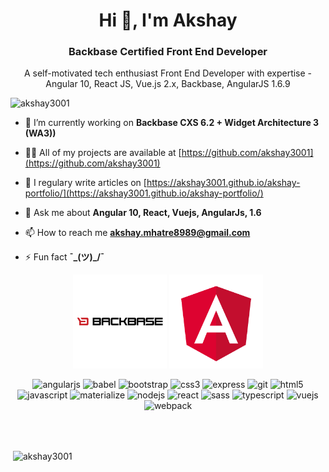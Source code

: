 <!-- <header>
  <h2 align="center"> Hi there 👋</h2>
</header>
-->

<!--
<section>
 <p align="center">I'm Akshay, a self-motivated tech enthusiast Front End Developer - Angularjs 1.x, Angular 10, React JS, Vue.js, Backbase</p>
</section>
-->

<!--
<div align="center">
 <span>
  <img height="150" width="150" src="https://github.com/akshay3001/akshay3001/blob/master/logo/Backbase%20logo.png" alt="Backbase CXP CXS Logo" />
 </span>
<span>
  <img height="150" width="150" src="https://github.com/akshay3001/akshay3001/blob/master/logo/angular.png" alt="Angular Logo" />
</span>
</div> 
-->

<!-- <img width="" src="http://naseba.com/wp-content/uploads/2019/05/backbase-logo.png" alt="Backbase" />
https://akshay3001.github.io/akshay-portfolio/
-->

<h1 align="center">Hi 👋, I'm Akshay</h1>
<h3 align="center">Backbase Certified Front End Developer</h3>
<p align="center">A self-motivated tech enthusiast Front End Developer with expertise - Angular 10, React JS, Vue.js 2.x, Backbase, AngularJS 1.6.9</p>

<p align="left"> <img src="https://komarev.com/ghpvc/?username=akshay3001" alt="akshay3001" /> </p>

- 🔭 I’m currently working on **Backbase CXS 6.2 + Widget Architecture 3 (WA3))**

- 👨‍💻 All of my projects are available at [https://github.com/akshay3001](https://github.com/akshay3001)

- 📝 I regulary write articles on [https://akshay3001.github.io/akshay-portfolio/](https://akshay3001.github.io/akshay-portfolio/)

- 💬 Ask me about **Angular 10, React, Vuejs, AngularJs, 1.6**

- 📫 How to reach me **akshay.mhatre8989@gmail.com**

- ⚡ Fun fact **¯\_(ツ)_/¯**

<div align="center">
 <span>
  <img height="150" width="150" src="https://github.com/akshay3001/akshay3001/blob/master/logo/Backbase%20logo.png" alt="Backbase CXP CXS Logo" />
 </span>
<span>
  <img height="150" width="150" src="https://github.com/akshay3001/akshay3001/blob/master/logo/angular.png" alt="Angular Logo" />
</span>
</div> 

<p align="center"><img src="https://devicons.github.io/devicon/devicon.git/icons/angularjs/angularjs-original.svg" alt="angularjs" width="40" height="40"/> <img src="https://www.vectorlogo.zone/logos/babeljs/babeljs-icon.svg" alt="babel" width="40" height="40"/> <img src="https://devicons.github.io/devicon/devicon.git/icons/bootstrap/bootstrap-plain.svg" alt="bootstrap" width="40" height="40"/> <img src="https://devicons.github.io/devicon/devicon.git/icons/css3/css3-original-wordmark.svg" alt="css3" width="40" height="40"/> <img src="https://devicons.github.io/devicon/devicon.git/icons/express/express-original-wordmark.svg" alt="express" width="40" height="40"/> <img src="https://www.vectorlogo.zone/logos/git-scm/git-scm-icon.svg" alt="git" width="40" height="40"/> <img src="https://devicons.github.io/devicon/devicon.git/icons/html5/html5-original-wordmark.svg" alt="html5" width="40" height="40"/> <img src="https://devicons.github.io/devicon/devicon.git/icons/javascript/javascript-original.svg" alt="javascript" width="40" height="40"/> <img src="https://raw.githubusercontent.com/prplx/svg-logos/5585531d45d294869c4eaab4d7cf2e9c167710a9/svg/materialize.svg" alt="materialize" width="40" height="40"/> <img src="https://devicons.github.io/devicon/devicon.git/icons/nodejs/nodejs-original-wordmark.svg" alt="nodejs" width="40" height="40"/> <img src="https://devicons.github.io/devicon/devicon.git/icons/react/react-original-wordmark.svg" alt="react" width="40" height="40"/> <img src="https://devicons.github.io/devicon/devicon.git/icons/sass/sass-original.svg" alt="sass" width="40" height="40"/> <img src="https://devicons.github.io/devicon/devicon.git/icons/typescript/typescript-original.svg" alt="typescript" width="40" height="40"/> <img src="https://devicons.github.io/devicon/devicon.git/icons/vuejs/vuejs-original-wordmark.svg" alt="vuejs" width="40" height="40"/> <img src="https://devicons.github.io/devicon/devicon.git/icons/webpack/webpack-original.svg" alt="webpack" width="40" height="40"/></p>
<br><br>
<p>&nbsp;<img align="center" src="https://github-readme-stats.vercel.app/api?username=akshay3001&show_icons=true" alt="akshay3001" /></p>

